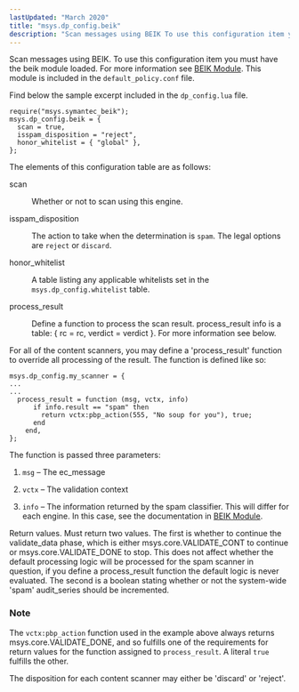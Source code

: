 ```yaml
---
lastUpdated: "March 2020"
title: "msys.dp_config.beik"
description: "Scan messages using BEIK To use this configuration item you must have the beik module loaded For more information see BEIK Module This module is included in the default policy conf file Find below the sample excerpt included in the dp config lua file The elements of this configuration table..."
---
```


Scan messages using BEIK. To use this configuration item you must have the beik module loaded. For more information see [BEIK Module](/momentum/3/3-reference/3-reference-modules-beik). This module is included in the `default_policy.conf` file.

Find below the sample excerpt included in the `dp_config.lua` file.

```
require("msys.symantec_beik");
msys.dp_config.beik = {
  scan = true,
  isspam_disposition = "reject",
  honor_whitelist = { "global" },
};
```

The elements of this configuration table are as follows:

<dl class="variablelist">

<dt>scan</dt>

<dd>

Whether or not to scan using this engine.

</dd>

<dt>isspam_disposition</dt>

<dd>

The action to take when the determination is `spam`. The legal options are `reject` or `discard`.

</dd>

<dt>honor_whitelist</dt>

<dd>

A table listing any applicable whitelists set in the `msys.dp_config.whitelist` table.

</dd>

<dt>process_result</dt>

<dd>

Define a function to process the scan result. process_result info is a table: { rc = rc, verdict = verdict }. For more information see below.

</dd>

</dl>

For all of the content scanners, you may define a 'process_result' function to override all processing of the result. The function is defined like so:

```
msys.dp_config.my_scanner = {
...
...
  process_result = function (msg, vctx, info)
      if info.result == "spam" then
        return vctx:pbp_action(555, "No soup for you"), true;
      end
    end,
};
```

The function is passed three parameters:

1.  `msg` – The ec_message

2.  `vctx` – The validation context

3.  `info` – The information returned by the spam classifier. This will differ for each engine. In this case, see the documentation in [BEIK Module](/momentum/3/3-reference/3-reference-modules-beik).

Return values. Must return two values. The first is whether to continue the validate_data phase, which is either msys.core.VALIDATE_CONT to continue or msys.core.VALIDATE_DONE to stop. This does not affect whether the default processing logic will be processed for the spam scanner in question, if you define a process_result function the default logic is never evaluated. The second is a boolean stating whether or not the system-wide 'spam' audit_series should be incremented.

### Note

The `vctx:pbp_action` function used in the example above always returns msys.core.VALIDATE_DONE, and so fulfills one of the requirements for return values for the function assigned to `process_result`. A literal `true` fulfills the other.

The disposition for each content scanner may either be 'discard' or 'reject'.